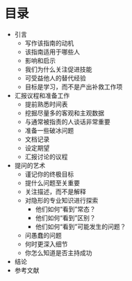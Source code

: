 # 目录

- 引言
	- 写作该指南的动机
	- 该指南适用于哪些人
	- 影响和启示
	- 我们为什么关注促进技能
	- 可受益他人的替代经验
	- 目标是学习，而不是产出补救工作项
- 汇报议程和准备工作
	- 提前熟悉时间表
	- 挖掘尽量多的客观和主观数据
	- 与通常被指责的人谈话非常重要
	- 准备一些破冰问题
	- 文档记录
	- 设定期望
	- 汇报讨论的议程
- 提问的艺术
	- 谨记你的终极目标
	- 提什么问题至关重要
	- 关注描述，而不是解释
	- 对隐形的专业知识进行探索
		- 他们如何“看到”常态？
		- 他们如何“看到”区别？
		- 他们如何“看到”可能发生的问题？
	- 问愚蠢的问题
	- 何时更深入细节
	- 你怎么知道是否主持成功
- 结论
- 参考文献